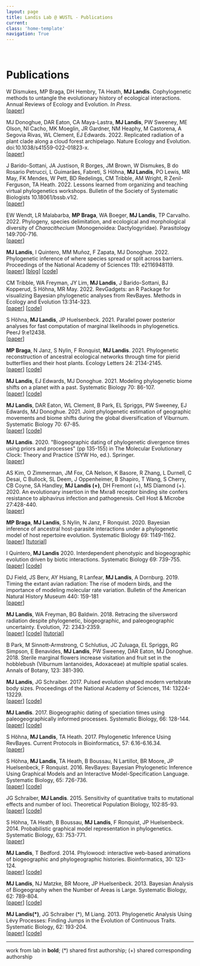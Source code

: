 ```yaml
---
layout: page
title: Landis Lab @ WUSTL - Publications
current:
class: 'home-template'
navigation: True
---
```




<br>

# Publications


W Dismukes, MP Braga, DH Hembry, TA Heath, **MJ Landis**. Cophylogenetic methods to untangle the evolutionary history of ecological interactions. Annual Reviews of Ecology and Evolution. *In Press.*<br>
[[paper](http://www.annualreviews.org/eprint/X7RXSJIBD5WENU8J45HA/full/10.1146/annurev-ecolsys-102320-112823)]

MJ Donoghue, DAR Eaton, CA Maya-Lastra, **MJ Landis**, PW Sweeney, ME Olson, NI Cacho, MK Moeglin, JR Gardner, NM Heaphy, M Castorena, A Segovia Rivas, WL Clement, EJ Edwards. 2022. Replicated radiation of a plant clade along a cloud forest archipelago. Nature Ecology and Evolution. doi:10.1038/s41559-022-01823-x.<br>
[[paper](https://raw.githubusercontent.com/landislab/landislab.github.io/master/assets/research/pdf/Donoghue_et_al_2022_NEE_oreinotinus_radiation.pdf)]

J Barido-Sottani, JA Justison, R Borges, JM Brown, W Dismukes, B do Rosario Petrucci, L Guimarães, Fabreti, S Höhna, **MJ Landis**, PO Lewis, MR May, FK Mendes, W Pett, BD Redelings, CM Tribble, AM Wright, R Zenil-Ferguson, TA Heath. 2022. Lessons learned from organizing and teaching virtual phylogenetics workshops. Bulletin of the Society of Systematic Biologists 10.18061/bssb.v1i2.<br>
[[paper](https://raw.githubusercontent.com/landislab/landislab.github.io/master/assets/research/pdf/Barido_Sottani_et_al_2022_BullSSB_revbayes.pdf)]

EW Wendt, LR Malabarba, **MP Braga**, WA Boeger, **MJ Landis**, TP Carvalho. 2022. Phylogeny, species delimitation, and ecological and morphological diversity of *Characithecium* (Monogenoidea: Dactylogyridae). Parasitology 149:700-716.<br>
[[paper](https://raw.githubusercontent.com/landislab/landislab.github.io/master/assets/research/pdf/Wendt_et_al_2022_Parasitology_Characithecium.pdf)]

**MJ Landis**, I Quintero, MM Muñoz, F Zapata, MJ Donoghue. 2022. Phylogenetic inference of where species spread or split
across barriers. Proceedings of the National Academy of Sciences 119: e2116948119.<br>
[[paper](https://raw.githubusercontent.com/landislab/landislab.github.io/master/assets/research/pdf/Landis_et_al_2022_PNAS_FIG_biogeo_model.pdf)] [[blog](https://www.anoleannals.org/2022/04/29/inferring-where-anole-ranges-tend-to-spread-or-split/)] [[code](https://github.com/mlandis/fig_model)]

CM Tribble, WA Freyman, JY Lim, **MJ Landis**, J Barido-Sottani, BJ Kopperud, S Höhna, MR May. 2022. RevGadgets: an R Package for visualizing Bayesian phylogenetic analyses from RevBayes. Methods in Ecology and Evolution 13:314-323.<br>
[[paper](https://raw.githubusercontent.com/landislab/landislab.github.io/master/assets/research/pdf/Tribble_et_al_2021_bioRxiv_revgadgets.pdf)] [[code](https://github.com/revbayes/RevGadgets)]

S Höhna, **MJ Landis**, JP Huelsenbeck. 2021. Parallel power posterior analyses for fast computation of marginal likelihoods in phylogenetics. PeerJ 9:e12438. 
<br>[[paper](https://raw.githubusercontent.com/landislab/landislab.github.io/master/assets/research/pdf/Hoehna_et_al_2021_PeerJ_parallel_marg_like.pdf)]

**MP Braga**, N Janz, S Nylin, F Ronquist, **MJ Landis**. 2021. Phylogenetic reconstruction of ancestral ecological networks through time for pierid butterflies and their host plants. Ecology Letters 24: 2134-2145.<br>
[[paper](https://raw.githubusercontent.com/landislab/landislab.github.io/master/assets/research/pdf/Braga_et_al_2021_EcolLett_evol_network.pdf)] [[code](https://github.com/maribraga/pieridae_hostrep)]

**MJ Landis**, EJ Edwards, MJ Donoghue. 2021. Modeling phylogenetic biome shifts on a planet with a past. Systematic Biology 70: 86-107.<br>
[[paper](https://raw.githubusercontent.com/landislab/landislab.github.io/master/assets/research/pdf/Landis_et_al_2021_SystBiol_biome_shift.pdf)] [[code](https://github.com/mlandis/biome_shift)]

**MJ Landis**, DAR Eaton, WL Clement, B Park, EL Spriggs, PW Sweeney, EJ Edwards, MJ Donoghue. 2021. Joint phylogenetic estimation of geographic movements and biome shifts during the global diversification of Viburnum. Systematic Biology 70: 67-85.<br>
[[paper](https://raw.githubusercontent.com/landislab/landislab.github.io/master/assets/research/pdf/Landis_et_al_2021_SystBiol_viburnum_phylo.pdf)] [[code](https://github.com/mlandis/vib_div)]

**MJ Landis**. 2020. "Biogeographic dating of phylogenetic divergence times using priors and processes" (pp 135-155) in The Molecular Evolutionary Clock: Theory and Practice (SYW Ho, ed.). Springer.<br>
[[paper](https://raw.githubusercontent.com/landislab/landislab.github.io/master/assets/research/pdf/Landis_2020_biogeo_dating_chapter.pdf)]

AS Kim, O Zimmerman, JM Fox, CA Nelson, K Basore, R Zhang, L Durnell, C Desai, C Bullock, SL Deem, J Oppenheimer, B Shapiro, T Wang, S Cherry, CB Coyne, SA Handley, **MJ Landis (+)**, DH Fremont (+), MS Diamond (+). 2020. An evolutionary insertion in the Mxra8 receptor binding site confers resistance to alphavirus infection and pathogenesis. Cell Host & Microbe 27:428-440.<br>
[[paper](https://raw.githubusercontent.com/landislab/landislab.github.io/master/assets/research/pdf/Kim_et_al_2020_CellHostMicrobe_alphavirus.pdf)]

**MP Braga**, **MJ Landis**, S Nylin, N Janz, F Ronquist. 2020. Bayesian inference of ancestral host-parasite interactions under a phylogenetic model of host repertoire evolution. Systematic Biology 69: 1149-1162.<br>
[[paper](https://raw.githubusercontent.com/landislab/landislab.github.io/master/assets/research/pdf/Braga_et_al_2020_SystBiol_host_parasite.pdf)] [[tutorial](https://revbayes.github.io/tutorials/host_rep/host_rep.html)]


I Quintero, **MJ Landis** 2020. Interdependent phenotypic and biogeographic evolution driven by biotic interactions. Systematic Biology 69: 739-755.<br>
[[paper](https://raw.githubusercontent.com/landislab/landislab.github.io/master/assets/research/pdf/Quintero_Landis_2020_SystBiol_biotic_interactions.pdf)]  [[code](https://github.com/ignacioq/Tapestree.jl)]

DJ Field, JS Berv, AY Hsiang, R Lanfear, **MJ Landis**, A Dornburg. 2019. Timing the extant avian radiation: The rise of modern birds, and the importance of modeling molecular rate variation. Bulletin of the American Natural History Museum 440: 159-181 <br>
[[paper](https://raw.githubusercontent.com/landislab/landislab.github.io/master/assets/research/pdf/Field_et_al_2019_PeerJ_avian_dating.pdf)]

**MJ Landis**, WA Freyman, BG Baldwin. 2018. Retracing the silversword radiation despite phylogenetic, biogeographic, and paleogeographic uncertainty. Evolution, 72: 2343-2359.<br>
[[paper](https://raw.githubusercontent.com/landislab/landislab.github.io/master/assets/research/pdf/Landis_et_al_2018_Evolution_silversword_radiation.pdf)]  [[code](http://github.com/mlandis/biogeo_silversword)] [[tutorial](https://revbayes.github.io/tutorials/#biogeo)]

B Park, M Sinnott-Armstrong, C Schlutius, JC Zuluaga, EL Spriggs, RG Simpson, E Benavides, **MJ Landis**, PW Sweeney, DAR Eaton, MJ Donoghue. 2018. Sterile marginal flowers increase visitation and fruit set in the hobblebush (Viburnum lantanoides, Adoxaceae) at multiple spatial scales. Annals of Botany, 123: 381-390.

**MJ Landis**, JG Schraiber. 2017. Pulsed evolution shaped modern vertebrate body sizes. Proceedings of the National Academy of Sciences, 114: 13224-13229.<br>
[[paper](https://raw.githubusercontent.com/landislab/landislab.github.io/master/assets/research/pdf/Landis_Schraiber_2017_PNAS_pulse_vertebrate.pdf)]  [[code](http://github.com/Schraiber/pulsR)]

**MJ Landis**. 2017. Biogeographic dating of speciation times using paleogeographically informed processes. Systematic Biology, 66: 128-144.<br>
[[paper](https://raw.githubusercontent.com/landislab/landislab.github.io/master/assets/research/pdf/Landis_2017_SystBiol_biogeographic_dating.pdf)]  [[code](http://github.com/mlandis/biogeographic_dating)]

S Höhna, **MJ Landis**, TA Heath. 2017. Phylogenetic Inference Using RevBayes. Current Protocols in Bioinformatics, 57: 6.16-6.16.34.
<br>[[paper](https://raw.githubusercontent.com/landislab/landislab.github.io/master/assets/research/pdf/Hoehna_et_al_2017_CurrProcBioinfo_revbayes.pdf)]

S Höhna, **MJ Landis**, TA Heath, B Boussau, N Lartillot, BR Moore, JP Huelsenbeck, F Ronquist. 2016. RevBayes: Bayesian Phylogenetic Inference Using Graphical Models and an Interactive Model-Specification Language. Systematic Biology, 65: 726-736.
<br>[[paper](https://raw.githubusercontent.com/landislab/landislab.github.io/master/assets/research/pdf/Hoehna_et_al_2016_SystBiol_revbayes.pdf)]  [[code](http://github.com/revbayes/revbayes)]

JG Schraiber, **MJ Landis**. 2015. Sensitivity of quantitative traits to mutational effects and number of loci. Theoretical Population Biology, 102:85-93.<br>
[[paper](https://raw.githubusercontent.com/landislab/landislab.github.io/master/assets/research/pdf/Schraiber_Landis_2014_TPB_quant_coalescent.pdf)]  [[code](http://github.com/Schraiber/quant_trait_coalescent)]

S Höhna, TA Heath, B Boussau, **MJ Landis**, F Ronquist, JP Huelsenbeck. 2014. Probabilistic graphical model representation in phylogenetics. Systematic Biology, 63: 753-771.
<br>[[paper](https://raw.githubusercontent.com/landislab/landislab.github.io/master/assets/research/pdf/Hoehna_et_al_2014_SystBiol_graphical_models.pdf)]

**MJ Landis**, T Bedford. 2014. Phylowood: interactive web-based animations of biogeographic and phylogeographic histories. Bioinformatics, 30: 123-124.<br>
[[paper](https://raw.githubusercontent.com/landislab/landislab.github.io/master/assets/research/pdf/Landis_Bedford_2014_Bioinfo_phylowood.pdf)]  [[code](http://mlandis.github.io/phylowood)]

**MJ Landis**, NJ Matzke, BR Moore, JP Huelsenbeck. 2013. Bayesian Analysis of Biogeography when the Number of Areas is Large. Systematic Biology, 62: 789-804.<br>
[[paper](https://raw.githubusercontent.com/landislab/landislab.github.io/master/assets/research/pdf/Landis_et_al_2013_SystBiol_biogeography_many_areas.pdf)]  [[code](http://software.google.com/p/archive/bayarea)]

**MJ Landis(\*)**, JG Schraiber (\*), M Liang. 2013. Phylogenetic Analysis Using Lévy Processes: Finding Jumps in the Evolution of Continuous Traits. Systematic Biology, 62: 193-204.<br>
[[paper](https://raw.githubusercontent.com/landislab/landislab.github.io/master/assets/research/pdf/Landis_et_al_2012_SystBiol_phylo_levy.pdf)]  [[code](http://github.com/mlandis/creepy-jerk)]

---
work from lab in **bold**; (\*) shared first authorship; (\+) shared corresponding authorship
